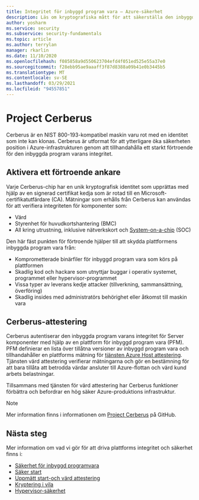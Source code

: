```yaml
---
title: Integritet för inbyggd program vara – Azure-säkerhet
description: Läs om kryptografiska mått för att säkerställa den inbyggda program varans integritet.
author: yosharm
ms.service: security
ms.subservice: security-fundamentals
ms.topic: article
ms.author: terrylan
manager: rkarlin
ms.date: 11/10/2020
ms.openlocfilehash: f085858a9d550623704efd4f051ed525e55a37e0
ms.sourcegitcommit: f28ebb95ae9aaaff3f87d8388a09b41e0b3445b5
ms.translationtype: MT
ms.contentlocale: sv-SE
ms.lasthandoff: 03/29/2021
ms.locfileid: "94557851"
---
```

# <a name="project-cerberus"></a>Project Cerberus

Cerberus är en NIST 800-193-kompatibel maskin varu rot med en identitet som inte kan klonas. Cerberus är utformat för att ytterligare öka säkerheten position i Azure-infrastrukturen genom att tillhandahålla ett starkt förtroende för den inbyggda program varans integritet.

## <a name="enabling-an-anchor-of-trust"></a>Aktivera ett förtroende ankare
Varje Cerberus-chip har en unik kryptografisk identitet som upprättas med hjälp av en signerad certifikat kedja som är rotad till en Microsoft-certifikatutfärdare (CA). Mätningar som erhålls från Cerberus kan användas för att verifiera integriteten för komponenter som:

- Värd
- Styrenhet för huvudkortshantering (BMC)
- All kring utrustning, inklusive nätverkskort och [System-on-a-chip](https://en.wikipedia.org/wiki/System_on_a_chip) (SOC)

Den här fäst punkten för förtroende hjälper till att skydda plattformens inbyggda program vara från:

- Komprometterade binärfiler för inbyggd program vara som körs på plattformen
- Skadlig kod och hackare som utnyttjar buggar i operativ systemet, programmet eller hypervisor-programmet
- Vissa typer av leverans kedje attacker (tillverkning, sammansättning, överföring)
- Skadlig insides med administratörs behörighet eller åtkomst till maskin vara

## <a name="cerberus-attestation"></a>Cerberus-attestering
Cerberus autentiserar den inbyggda program varans integritet för Server komponenter med hjälp av en plattform för inbyggd program vara (PFM). PFM definierar en lista över tillåtna versioner av inbyggd program vara och tillhandahåller en plattforms mätning för [tjänsten Azure Host attestering](measured-boot-host-attestation.md). Tjänsten värd attestering verifierar mätningarna och gör en bestämning för att bara tillåta att betrodda värdar ansluter till Azure-flottan och värd kund arbets belastningar.

Tillsammans med tjänsten för värd attestering har Cerberus funktioner förbättra och befordrar en hög säker Azure-produktions infrastruktur.

> [!NOTE]
> Mer information finns i informationen om [Project Cerberus](https://github.com/opencomputeproject/Project_Olympus/tree/master/Project_Cerberus) på GitHub.

## <a name="next-steps"></a>Nästa steg
Mer information om vad vi gör för att driva plattforms integritet och säkerhet finns i:

- [Säkerhet för inbyggd programvara](firmware.md)
- [Säker start](secure-boot.md)
- [Uppmätt start-och värd attestering](measured-boot-host-attestation.md)
- [Kryptering i vila](encryption-atrest.md)
- [Hypervisor-säkerhet](hypervisor.md)